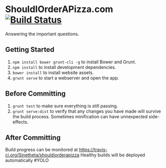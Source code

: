 # ShouldIOrderAPizza.com [![Build Status](https://travis-ci.org/Sinetheta/shouldiorderapizza.svg)](https://travis-ci.org/Sinetheta/shouldiorderapizza)

Answering the important questions.

## Getting Started

1. `npm install bower grunt-cli -g` to install Bower and Grunt.
2. `npm install` to install development dependencies.
3. `bower install` to install website assets.
4. `grunt serve` to start a webserver and open the app.


## Before Committing

1. `grunt test` to make sure everything is still passing.
2. `grunt serve:dist` to verify that any changes you have made will survive the
build process. Sometimes minification can have unnexpected side-effects.

## After Committing

Build progress can be monitored at https://travis-ci.org/Sinetheta/shouldiorderapizza
Healthy builds will be deployed automatically #YOLO
